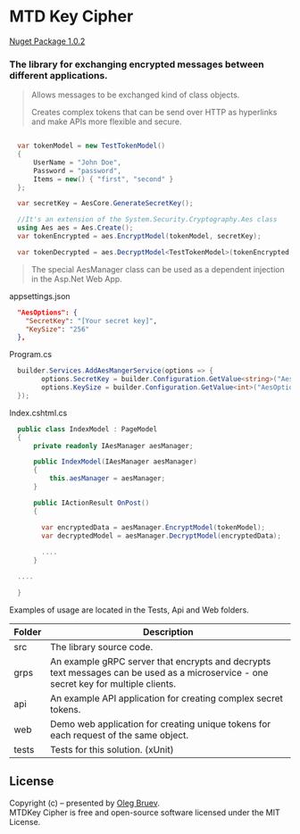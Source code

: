 
# MTD Key Cipher 
<a href="https://www.nuget.org/packages/MtdKey.Cipher">Nuget Package 1.0.2</a> 

### The library for exchanging encrypted messages between different applications.

> <p>Allows messages to be exchanged kind of class objects.</p>
> Creates complex tokens that can be send over HTTP as hyperlinks and make APIs more flexible and secure.

```cs

  var tokenModel = new TestTokenModel()
  {
      UserName = "John Doe",
      Password = "password",
      Items = new() { "first", "second" }
  };

  var secretKey = AesCore.GenerateSecretKey();

  //It's an extension of the System.Security.Cryptography.Aes class
  using Aes aes = Aes.Create();
  var tokenEncrypted = aes.EncryptModel(tokenModel, secretKey);

  var tokenDecrypted = aes.DecryptModel<TestTokenModel>(tokenEncrypted, secretKey);
```

> The special AesManager class can be used as a dependent injection in the Asp.Net Web App.

appsettings.json
```json
  "AesOptions": {
    "SecretKey": "[Your secret key]",
    "KeySize": "256"
  },
```
Program.cs
```cs
  builder.Services.AddAesMangerService(options => {
        options.SecretKey = builder.Configuration.GetValue<string>("AesOptions:SecretKey");
        options.KeySize = builder.Configuration.GetValue<int>("AesOptions:KeySize");
  });
```
Index.cshtml.cs
```cs
  public class IndexModel : PageModel
  {
      private readonly IAesManager aesManager;

      public IndexModel(IAesManager aesManager)
      {
          this.aesManager = aesManager;
      }

      public IActionResult OnPost()
      {

        var encryptedData = aesManager.EncryptModel(tokenModel);
        var decryptedModel = aesManager.DecryptModel(encryptedData);
            
        ....
      }

  ....

  }

```

Examples of usage are located in the Tests, Api and Web folders.

| Folder        | Description                    |
| ------------- | -------------------------------|
| src           | The library source code.           |
| grps          | An example gRPC server that encrypts and decrypts text messages can be used as a microservice - one secret key for multiple clients. |
| api           | An example API application for creating complex secret tokens. |
| web           | Demo web application for creating unique tokens for each request of the same object. |
| tests         | Tests for this solution.  (xUnit) |

## License    
Copyright (c) – presented by [Oleg Bruev](https://github.com/olegbruev/).  
MTDKey Cipher is free and open-source software licensed under the MIT License.

